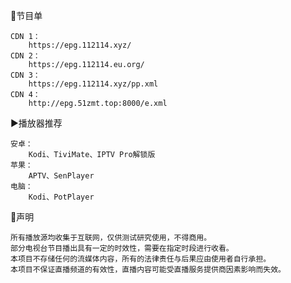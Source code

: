 📒节目单

    CDN 1：
        https://epg.112114.xyz/
    CDN 2：
        https://epg.112114.eu.org/
    CDN 3：
        https://epg.112114.xyz/pp.xml
    CDN 4：
        http://epg.51zmt.top:8000/e.xml

▶️播放器推荐

    安卓：
        Kodi、TiviMate、IPTV Pro解锁版
    苹果：
        APTV、SenPlayer
    电脑：
        Kodi、PotPlayer
        
📖声明

    所有播放源均收集于互联网，仅供测试研究使用，不得商用。
    部分电视台节目播出具有一定的时效性，需要在指定时段进行收看。
    本项目不存储任何的流媒体内容，所有的法律责任与后果应由使用者自行承担。
    本项目不保证直播频道的有效性，直播内容可能受直播服务提供商因素影响而失效。
